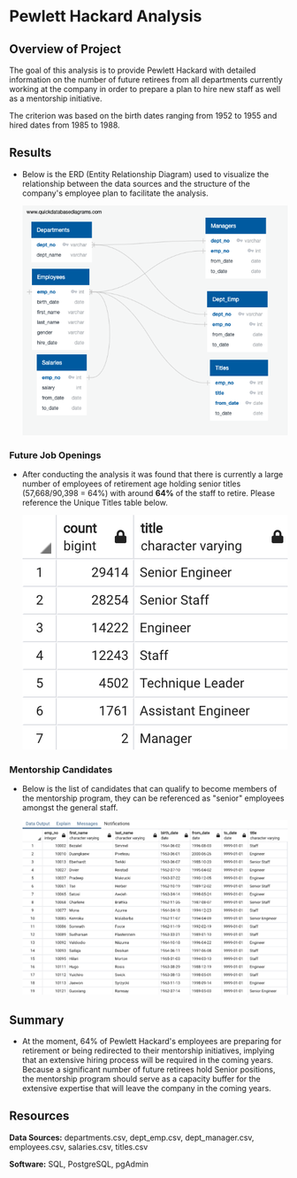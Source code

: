 # Pewlett Hackard Analysis

## **Overview of Project**

The goal of this analysis is to provide Pewlett Hackard with detailed information on the number of future retirees from all departments currently working at the company in order to prepare a plan to hire new staff as well as a mentorship initiative.

The criterion was based on the birth dates ranging from 1952 to 1955 and hired dates from 1985 to 1988.


## Results

- Below is the ERD (Entity Relationship Diagram) used to visualize the relationship between the data sources and the structure of the company's employee plan to facilitate the analysis. 

	![alt text](https://github.com/Karenjakins/Pewlett-Hackard-Analysis/blob/main/EmployeeDB.png "Employee DB")

### Future Job Openings 

- After conducting the analysis it was found that there is currently a large number of employees of retirement age holding senior titles (57,668/90,398 = 64%) with around **64%** of the staff to retire. Please reference the Unique Titles table below. 
	
	![alt text](https://github.com/Karenjakins/Pewlett-Hackard-Analysis/blob/main/Queries/Unique%20Titles.png "Unique Titles")


### Mentorship Candidates

- Below is the list of candidates that can qualify to become members of the mentorship program, they can be referenced as "senior" employees amongst the general staff. 

	![alt text](https://github.com/Karenjakins/Pewlett-Hackard-Analysis/blob/main/Queries/Mentorship%20Eligibility.png "Mentorship Candidates")
	

## Summary

- At the moment, 64% of Pewlett Hackard's employees are preparing for retirement or being redirected to their mentorship initiatives, implying that an extensive hiring process will be required in the coming years. Because a significant number of future retirees hold Senior positions, the mentorship program should serve as a capacity buffer for the extensive expertise that will leave the company in the coming years.


## Resources

**Data Sources:** departments.csv, dept_emp.csv, dept_manager.csv, employees.csv, salaries.csv, titles.csv

**Software:** SQL, PostgreSQL, pgAdmin

